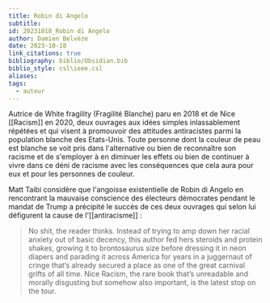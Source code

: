 ```yaml
---
title: Robin di Angelo
subtitle: 
id: 20231018_Robin di Angelo
author: Damien Belvèze
date: 2023-10-18
link_citations: true
bibliography: biblio/Obsidian.bib
biblio_style: csl\ieee.csl
aliases: 
tags:
  - auteur
---
```

Autrice de White fragility (Fragilité Blanche) paru en 2018 et de Nice [[Racism]] en 2020, deux ouvrages aux idées simples inlassablement répétées et qui visent à promouvoir des attitudes antiracistes parmi la population blanche des Etats-Unis. 
Toute personne dont la couleur de peau est blanche se voit pris dans l'alternative ou bien de reconnaître son racisme et de s'employer à en diminuer les effets ou bien de continuer à vivre dans ce déni de racisme avec les conséquences que cela aura pour eux et pour les personnes de couleur. 

Matt Taibi considère que l'angoisse existentielle de Robin di Angelo en rencontrant la mauvaise conscience des électeurs démocrates pendant le mandat de Trump a précipité le succès de ces deux ouvrages qui selon lui défigurent la cause de l'[[antiracisme]] : 

> No shit, the reader thinks. Instead of trying to amp down her racial anxiety out of basic decency, this author fed hers steroids and protein shakes, growing it to brontosaurus size before dressing it in neon diapers and parading it across America for years in a juggernaut of cringe that’s already secured a place as one of the great carnival grifts of all time. Nice Racism, the rare book that’s unreadable and morally disgusting but somehow also important, is the latest stop on the tour.

